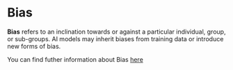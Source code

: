 # Bias

**Bias** refers to an inclination towards or against a particular individual, group, or sub-groups. AI models may inherit biases from training data or introduce new forms of bias.

You can find futher information about Bias [here](../../Diversity_Non-Discrimination_and_Fairness/bias.md)
